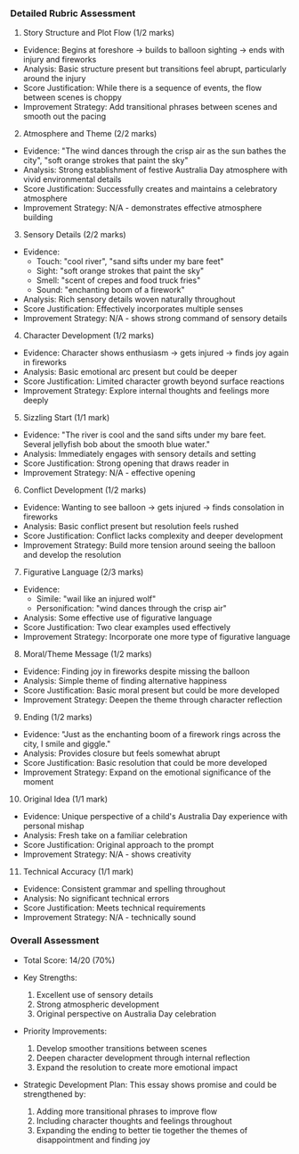 ### Detailed Rubric Assessment

1. Story Structure and Plot Flow (1/2 marks)

- Evidence: Begins at foreshore → builds to balloon sighting → ends with injury and fireworks
- Analysis: Basic structure present but transitions feel abrupt, particularly around the injury
- Score Justification: While there is a sequence of events, the flow between scenes is choppy
- Improvement Strategy: Add transitional phrases between scenes and smooth out the pacing

2. Atmosphere and Theme (2/2 marks)

- Evidence: "The wind dances through the crisp air as the sun bathes the city", "soft orange strokes that paint the sky"
- Analysis: Strong establishment of festive Australia Day atmosphere with vivid environmental details
- Score Justification: Successfully creates and maintains a celebratory atmosphere
- Improvement Strategy: N/A - demonstrates effective atmosphere building

3. Sensory Details (2/2 marks)

- Evidence:
  - Touch: "cool river", "sand sifts under my bare feet"
  - Sight: "soft orange strokes that paint the sky"
  - Smell: "scent of crepes and food truck fries"
  - Sound: "enchanting boom of a firework"
- Analysis: Rich sensory details woven naturally throughout
- Score Justification: Effectively incorporates multiple senses
- Improvement Strategy: N/A - shows strong command of sensory details

4. Character Development (1/2 marks)

- Evidence: Character shows enthusiasm → gets injured → finds joy again in fireworks
- Analysis: Basic emotional arc present but could be deeper
- Score Justification: Limited character growth beyond surface reactions
- Improvement Strategy: Explore internal thoughts and feelings more deeply

5. Sizzling Start (1/1 mark)

- Evidence: "The river is cool and the sand sifts under my bare feet. Several jellyfish bob about the smooth blue water."
- Analysis: Immediately engages with sensory details and setting
- Score Justification: Strong opening that draws reader in
- Improvement Strategy: N/A - effective opening

6. Conflict Development (1/2 marks)

- Evidence: Wanting to see balloon → gets injured → finds consolation in fireworks
- Analysis: Basic conflict present but resolution feels rushed
- Score Justification: Conflict lacks complexity and deeper development
- Improvement Strategy: Build more tension around seeing the balloon and develop the resolution

7. Figurative Language (2/3 marks)

- Evidence:
  - Simile: "wail like an injured wolf"
  - Personification: "wind dances through the crisp air"
- Analysis: Some effective use of figurative language
- Score Justification: Two clear examples used effectively
- Improvement Strategy: Incorporate one more type of figurative language

8. Moral/Theme Message (1/2 marks)

- Evidence: Finding joy in fireworks despite missing the balloon
- Analysis: Simple theme of finding alternative happiness
- Score Justification: Basic moral present but could be more developed
- Improvement Strategy: Deepen the theme through character reflection

9. Ending (1/2 marks)

- Evidence: "Just as the enchanting boom of a firework rings across the city, I smile and giggle."
- Analysis: Provides closure but feels somewhat abrupt
- Score Justification: Basic resolution that could be more developed
- Improvement Strategy: Expand on the emotional significance of the moment

10. Original Idea (1/1 mark)

- Evidence: Unique perspective of a child's Australia Day experience with personal mishap
- Analysis: Fresh take on a familiar celebration
- Score Justification: Original approach to the prompt
- Improvement Strategy: N/A - shows creativity

11. Technical Accuracy (1/1 mark)

- Evidence: Consistent grammar and spelling throughout
- Analysis: No significant technical errors
- Score Justification: Meets technical requirements
- Improvement Strategy: N/A - technically sound

### Overall Assessment

- Total Score: 14/20 (70%)
- Key Strengths:

  1. Excellent use of sensory details
  2. Strong atmospheric development
  3. Original perspective on Australia Day celebration

- Priority Improvements:

  1. Develop smoother transitions between scenes
  2. Deepen character development through internal reflection
  3. Expand the resolution to create more emotional impact

- Strategic Development Plan:
  This essay shows promise and could be strengthened by:
  1. Adding more transitional phrases to improve flow
  2. Including character thoughts and feelings throughout
  3. Expanding the ending to better tie together the themes of disappointment and finding joy
